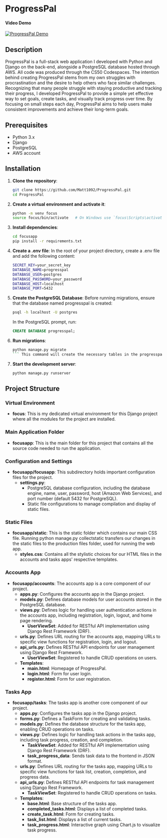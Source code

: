 # ProgressPal

#### Video Demo
[![ProgressPal Demo](https://img.youtube.com/vi/k3J9H_JxUsM/0.jpg)](https://youtu.be/k3J9H_JxUsM)

## Description
ProgressPal is a full-stack web application I developed with Python and Django on the back-end, alongside a PostgreSQL database hosted through AWS. All code was produced through the CS50 Codespaces.
The intention behind creating ProgressPal stems from my own struggles with procrastination and the desire to help others who face similar challenges. Recognizing that many people struggle with staying productive and tracking their progress, I developed ProgressPal to provide a simple yet effective way to set goals, create tasks, and visually track progress over time. By focusing on small steps each day, ProgressPal aims to help users make consistent improvements and achieve their long-term goals.

## Prerequisites
- Python 3.x
- Django
- PostgreSQL
- AWS account

## Installation
1. **Clone the repository**:
   ```bash
   git clone https://github.com/Matt1092/ProgressPal.git
   cd ProgressPal
   ```
2. **Create a virtual environment and activate it**:
   ```bash
   python -m venv focus
   source focus/bin/activate   # On Windows use `focus\Scripts\activate`
   ```
3. **Install dependencies**:
   ```bash
   cd focusapp
   pip install -r requirements.txt
   ```
4. **Create a .env file**:
   In the root of your project directory, create a .env file and add the following content:
   ```bash
   SECRET_KEY=your_secret_key
   DATABASE_NAME=progresspal
   DATABASE_USER=postgres
   DATABASE_PASSWORD=your_password
   DATABASE_HOST=localhost
   DATABASE_PORT=5432
   ```
5. **Create the PostgreSQL Database**:
   Before running migrations, ensure that the database named progresspal is created:
   ```bash
   psql -h localhost -U postgres
   ```
   In the PostgreSQL prompt, run:
   ```sql
   CREATE DATABASE progresspal;
   ```
6. **Run migrations**:
   ```bash
   python manage.py migrate
   ``` This command will create the necessary tables in the progresspal database.
7. **Start the development server**:
   ```bash
   python manage.py runserver
   ```

## Project Structure
### Virtual Environment
- **focus**: This is my dedicated virtual environment for this Django project where all the modules for the project are installed.
### Main Application Folder
- **focusapp**: This is the main folder for this project that contains all the source code needed to run the application.
### Configuration and Settings
- **focusapp/focusapp**: This subdirectory holds important configuration files for the project.
  + **settings.py**:
       + PostgreSQL database configuration, including the database engine, name, user, password, host (Amazon Web Services), and port number (default 5432 for PostgreSQL).
       + Static file configurations to manage compilation and display of static files.
### Static Files
- **focusapp/static**: This is the static folder which contains our main CSS file. Running python manage.py collectstatic transfers our changes in the static files to the production files folder, used for running the web app.
     + **styles.css**: Contains all the stylistic choices for our HTML files in the accounts and tasks apps' respective templates.
### Accounts App
- **focusapp/accounts**: The accounts app is a core component of our project.
     + **apps.py**: Configures the accounts app in the Django project.
     + **models.py**: Defines database models for user accounts stored in the PostgreSQL database.
     + **views.py**: Defines logic for handling user authentication actions in the accounts app, including registration, login, logout, and home page rendering.
          + **UserViewSet**: Added for RESTful API implementation using Django Rest Framework (DRF).
     + **urls.py**: Defines URL routing for the accounts app, mapping URLs to specific view functions for registration, login, and logout.
     + **api_urls.py**: Defines RESTful API endpoints for user management using Django Rest Framework.
          + **UserViewSet**: Registered to handle CRUD operations on users.
     + **Templates**:
          + **main.html**: Homepage of ProgressPal.
          + **login.html**: Form for user login.
          + **register.html**: Form for user registration.
### Tasks App
- **focusapp/tasks**: The tasks app is another core component of our project.
     + **apps.py**: Configures the tasks app in the Django project.
     + **forms.py**: Defines a TaskForm for creating and validating tasks.
     + **models.py**: Defines the database structure for the tasks app, enabling CRUD operations on tasks.
     + **views.py**: Defines logic for handling task actions in the tasks app, including task progress, creation, and completion.
          + **TaskViewSet**: Added for RESTful API implementation using Django Rest Framework (DRF).
          + **task_progress_data**: Sends task data to the frontend in JSON format.
     + **urls.py**: Defines URL routing for the tasks app, mapping URLs to specific view functions for task list, creation, completion, and progress data.
     + **api_urls.py**: Defines RESTful API endpoints for task management using Django Rest Framework.
          + **TaskViewSet**: Registered to handle CRUD operations on tasks.
     + **Templates**:
          + **base.html**: Base structure of the tasks app.
          + **completed_tasks.html**: Displays a list of completed tasks.
          + **create_task.html**: Form for creating tasks.
          + **task_list.html**: Displays a list of current tasks.
          + **task_progress.html**: Interactive graph using Chart.js to visualize task progress.
